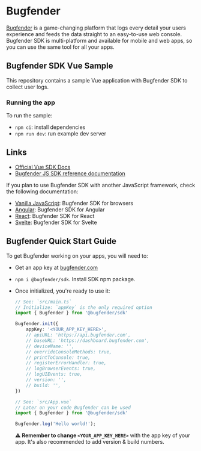 # Bugfender

[Bugfender](https://bugfender.com) is a game-changing platform that logs every detail your users experience and feeds the data straight to an easy-to-use web console. Bugfender SDK is multi-platform and available for mobile and web apps, so you can use the same tool for all your apps.

## Bugfender SDK Vue Sample

This repository contains a sample Vue application with Bugfender SDK to collect user logs.

### Running the app

To run the sample:

- `npm ci`: install dependencies
- `npm run dev`: run example dev server

## Links

- [Official Vue SDK Docs](https://docs.bugfender.com/docs/platforms/web-apps/bugfender-for-vue)
- [Bugfender JS SDK reference documentation](https://js.bugfender.com/)

If you plan to use Bugfender SDK with another JavaScript framework, check the following documentation:

- [Vanilla JavaScript](https://docs.bugfender.com/docs/platforms/web-apps/bugfender-for-javascript-on-browsers/): Bugfender SDK for browsers
- [Angular](https://docs.bugfender.com/docs/platforms/web-apps/bugfender-for-angular/): Bugfender SDK for Angular
- [React](https://docs.bugfender.com/docs/platforms/web-apps/bugfender-for-react/): Bugfender SDK for React
- [Svelte](https://docs.bugfender.com/docs/platforms/web-apps/bugfender-for-svelte/): Bugfender SDK for Svelte

## Bugfender Quick Start Guide

To get Bugfender working on your apps, you will need to:

- Get an app key at [bugfender.com](https://bugfender.com/)
- `npm i @bugfender/sdk`. Install SDK npm package.
- Once initialized, you're ready to use it:

    ```typescript
    // See: `src/main.ts`
    // Initialize: `appKey` is the only required option
    import { Bugfender } from '@bugfender/sdk'

    Bugfender.init({
        appKey: '<YOUR_APP_KEY_HERE>',
        // apiURL: 'https://api.bugfender.com',
        // baseURL: 'https://dashboard.bugfender.com',
        // deviceName: '',
        // overrideConsoleMethods: true,
        // printToConsole: true,
        // registerErrorHandler: true,
        // logBrowserEvents: true,
        // logUIEvents: true,
        // version: '',
        // build: '',
    })

    // See: `src/App.vue`
    // Later on your code Bugfender can be used
    import { Bugfender } from '@bugfender/sdk'

    Bugfender.log('Hello world!');
    ```

    **⚠️ Remember to change `<YOUR_APP_KEY_HERE>`** with the app key of your app. It's also recommended to add version & build numbers.